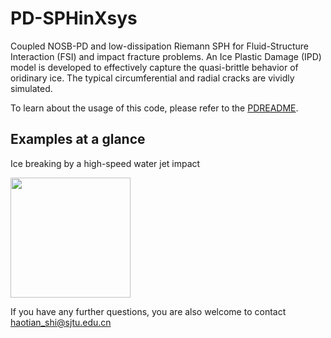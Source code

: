 # PD-SPHinXsys

Coupled NOSB-PD and low-dissipation Riemann SPH for Fluid-Structure Interaction (FSI) and impact fracture problems.
An Ice Plastic Damage (IPD) model is developed to effectively capture the quasi-brittle behavior of oridinary ice.
The typical circumferential and radial cracks are vividly simulated.

To learn about the usage of this code, please refer to the [PDREADME](PDREADME.md).

## Examples at a glance

Ice breaking by a high-speed water jet impact

<a href="https://github.com/SPH-PD-Initializer/PD-SPHinXsys/tree/master/tests/3d_examples/extra_3d_PD/ice-jet/PD_waterColumn_rotation_BaoyuNi_plastic_RC.cpp">
<img src="https://github.com/SPH-PD-Initializer/PD-SPHinXsys/blob/master/IceBreaking.gif" height="192px"></a>

If you have any further questions, you are also welcome to contact haotian_shi@sjtu.edu.cn
